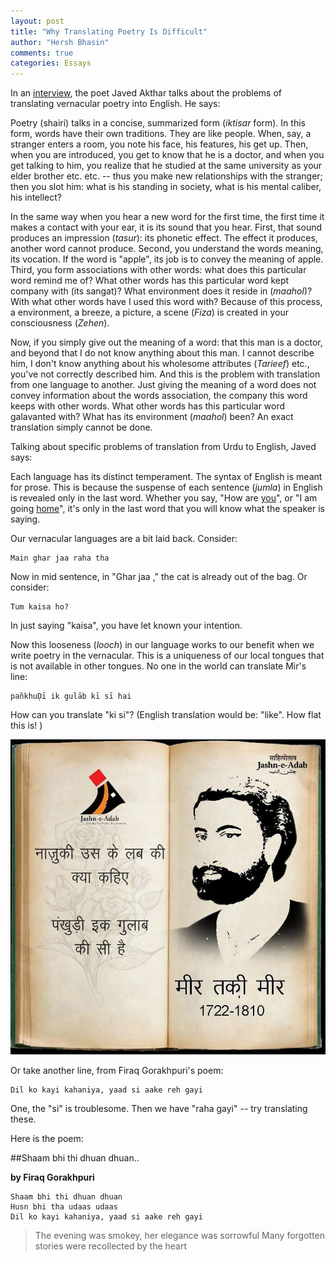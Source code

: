 ```yaml
---
layout: post
title: "Why Translating Poetry Is Difficult"
author: "Hersh Bhasin"
comments: true
categories: Essays
---
```




In an [interview](https://youtu.be/zoAh4khKSQA), the  poet Javed  Akthar talks about the problems of translating vernacular poetry into English. He says:

Poetry (shairi) talks  in a concise, summarized form (*iktisar* form). In this form, words have their own traditions. They are like people. When, say,  a stranger enters a room, you note his face, his features, his get up. Then, when you are introduced, you get to know that he is a doctor, and when you get talking to him, you realize that he studied at the same university as your elder brother etc. etc. -- thus you make new relationships with the stranger; then you slot him: what is his standing in society, what is his mental caliber, his intellect?

In the same way when you hear a new word for the first time, the first time it makes a contact with your ear, it is its sound that you hear. First, that sound produces an impression (*tasur*): its phonetic effect. The effect it produces, another word cannot produce. Second,  you understand the words meaning, its vocation. If the word is "apple", its job is to convey the meaning of apple. Third, you form associations with other words: what does this particular word remind me of? What other words has this particular word kept company with (its sangat)? What environment does it reside in (*maahol*)? With what other words have I used this word with? Because of this process, a environment, a breeze, a picture, a scene (*Fiza*) is created in your consciousness (*Zehen*).

Now, if you simply give out the meaning of a word: that this man is a doctor, and beyond that I do not know anything about this man. I cannot describe him, I don't know anything about his wholesome attributes (*Tarieef*) etc., you've not correctly described him. And this is the problem with translation from one language to another. Just giving the meaning of a word does not convey information about the words association, the company this word keeps with other words. What  other words has this particular word galavanted with?  What has its environment (*maahol*) been?  An exact translation simply cannot be done.

Talking about specific problems of translation from Urdu to English, Javed says:

Each language has its distinct temperament. The syntax of English is meant for prose. This is because the suspense of each sentence (*jumla*) in English is revealed only in the last word. Whether you say, "How are <u>you</u>", or "I am going <u>home</u>", it's only in the last word that you will know what the speaker is saying.

Our vernacular languages are a bit laid back. Consider:

```
Main ghar jaa raha tha
```

Now in mid sentence, in "Ghar jaa ," the cat is already out of the bag. Or consider:

```
Tum kaisa ho?
```

In just saying "kaisa", you have let known your intention.

Now this looseness (*looch*) in our language works to our benefit when we write poetry in the vernacular. This is a uniqueness of our local tongues that is not available in other tongues. No one in the world can translate  Mir's line:

```
pañkhuḌī ik gulāb kī sī hai 
```

How can you translate "ki si"? (English translation would be: "like". How flat this is! )

![mir-pankhri-gulab](../assets/mir-pankhri-gulab.jpg)



Or take another line, from Firaq Gorakhpuri's poem:

```
Dil ko kayi kahaniya, yaad si aake reh gayi
```

One, the "si" is troublesome. Then we have "raha gayi" -- try translating these.

Here is the poem:

##Shaam bhi thi dhuan dhuan..

**by Firaq Gorakhpuri**

```
Shaam bhi thi dhuan dhuan
Husn bhi tha udaas udaas
Dil ko kayi kahaniya, yaad si aake reh gayi
```

> The evening was smokey, 
> her elegance was sorrowful
> Many forgotten stories were recollected by the heart

